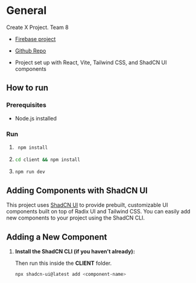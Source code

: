# General

Create X Project. Team 8

- [Firebase project](https://console.firebase.google.com/u/0/project/createx-8/overview)

- [Github Repo](https://github.com/capitrack-createx/capitrack)

- Project set up with React, Vite, Tailwind CSS, and ShadCN UI components

## How to run

### Prerequisites

- Node.js installed

### Run

1. ```bash
    npm install
   ```

2. ```bash
   cd client && npm install
   ```
3. ```bash
   npm run dev
   ```

## Adding Components with ShadCN UI

This project uses [ShadCN UI](https://ui.shadcn.com/) to provide prebuilt, customizable UI components built on top of Radix UI and Tailwind CSS. You can easily add new components to your project using the ShadCN CLI.

## Adding a New Component

1. **Install the ShadCN CLI (if you haven’t already):**

   Then run this inside the **CLIENT** folder.

   ```bash
   npx shadcn-ui@latest add <component-name>
   ```
